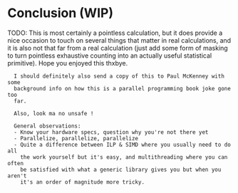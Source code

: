 # Conclusion (WIP)

TODO: This is most certainly a pointless calculation, but it does provide a nice
      occasion to touch on several things that matter in real calculations, and
      it is also not that far from a real calculation (just add some form of
      masking to turn pointless exhaustive counting into an actually useful
      statistical primitive). Hope you enjoyed this thxbye.

      I should definitely also send a copy of this to Paul McKenney with some
      background info on how this is a parallel programming book joke gone too
      far.

      Also, look ma no unsafe !

      General observations:
      - Know your hardware specs, question why you're not there yet
      - Parallelize, parallelize, parallelize
      - Quite a difference between ILP & SIMD where you usually need to do all
        the work yourself but it's easy, and multithreading where you can often
        be satisfied with what a generic library gives you but when you aren't
        it's an order of magnitude more tricky.
